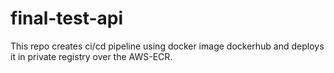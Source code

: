 # final-test-api
This repo creates ci/cd pipeline using docker image dockerhub and deploys it in private registry over the AWS-ECR.
